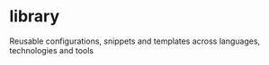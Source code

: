 # library

Reusable configurations, snippets and templates across languages, technologies and tools
